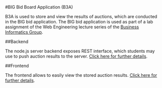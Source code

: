 #BIG Bid Board Application (B3A)

B3A is used to store and view the results of auctions, which are conducted in the BIG bid application. The BIG bid application is used as part of a lab assignment of the Web Engineering lecture series of the [Business Informatics Group](http://www.big.tuwien.ac.at).

##Backend

The node.js server backend exposes REST interface, which students may use to push auction results to the server. [Click here for further details](server).

##Frontend

The frontend allows to easily view the stored auction results. [Click here for further details](client).
